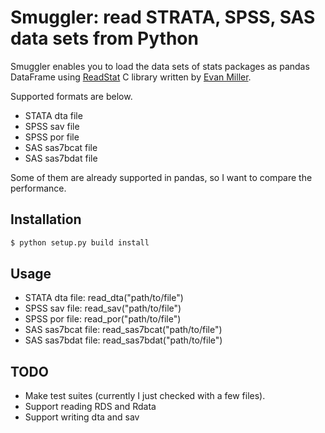 Smuggler: read STRATA, SPSS, SAS data sets from Python
===

Smuggler enables you to load the data sets of stats packages as pandas DataFrame using [ReadStat](https://github.com/WizardMac/ReadStat) C library written by [Evan Miller](http://www.evanmiller.org).

Supported formats are below.

- STATA dta file
- SPSS sav file
- SPSS por file
- SAS sas7bcat file
- SAS sas7bdat file

Some of them are already supported in pandas, so I want to compare the performance.


Installation
---

```bash
$ python setup.py build install
```


Usage
---

- STATA dta file: read_dta("path/to/file")
- SPSS sav file: read_sav("path/to/file")
- SPSS por file: read_por("path/to/file")
- SAS sas7bcat file: read_sas7bcat("path/to/file")
- SAS sas7bdat file: read_sas7bdat("path/to/file")


TODO
---

- Make test suites (currently I just checked with a few files).
- Support reading RDS and Rdata
- Support writing dta and sav